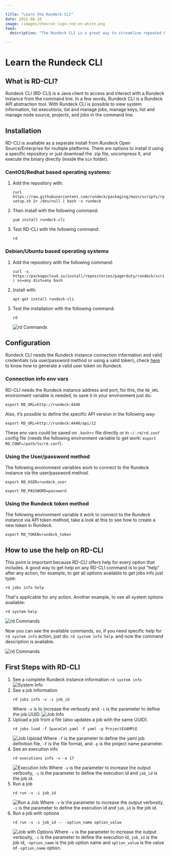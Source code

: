 ```yaml
---

title: "Learn the Rundeck CLI"
date: 2022-08-10
image: /images/chevron-logo-red-on-white.png
feed:
  description: "The Rundeck CLI is a great way to streamline repeated Rundeck tasks or programmatically manage your installation. Learn more about using it today. "

---
```


# Learn the Rundeck CLI

## What is RD-CLI?

Rundeck CLI (RD-CLI) is a Java client to access and interact with a Rundeck Instance from the command line. In a few words, Rundeck CLI is a Rundeck API abstraction tool. With Rundeck CLI is possible to view system information, list executions, list and manage jobs, manage keys, list and manage node source, projects, and jobs in the command line.

## Installation

RD-CLI is available as a separate install from Rundeck Open Source/Enterprise for multiple platforms.  There are options to install it using a specific repository or just download the .zip file, uncompress it, and execute the binary directly (inside the `bin` folder).

### CentOS/Redhat based operating systems:

1. Add the repository with:
    ```
    curl https://raw.githubusercontent.com/rundeck/packaging/main/scripts/rpm-setup.sh 2> /dev/null | bash -s rundeck
    ```
1. Then install with the following command:
    ```
    yum install rundeck-cli
    ```
1. Test RD-CLI with the following command:
    ```
    rd
    ```

### Debian/Ubuntu based operating systems

1. Add the repository with the following command:
    ```
    curl -s https://packagecloud.io/install/repositories/pagerduty/rundeck/script.deb.sh | os=any dist=any bash
    ```
1. Install with:
    ```
    apt-get install rundeck-cli
    ```
1. Test the installation with the following command:
    ```
    rd
    ```
    ![rd Commands](/assets/img/learn-rd-cli-1.png)

## Configuration

Rundeck CLI needs the Rundeck instance connection information and valid credentials (via user/password method or using a valid token), check [here](/manual/10-user.md#generate-api-token) to know how to generate a valid user token on Rundeck.

### Connection info env vars

RD-CLI needs the Rundeck instance address and port, for this, the `RD_URL` environment variable is needed, to save it in your environment just do:

```
export RD_URL=http://rundeck:4440
```

Also, it’s possible to define the specific API version in the following way:

```
export RD_URL=http://rundeck:4440/api/12
```

These env vars could be saved on `.bashrc` file directly or in `~/.rd/rd.conf` config file (needs the following environment variable to get work: `export RD_CONF=/path/to/rd.conf`).

### Using the User/password method

The following environment variables work to connect to the Rundeck instance via the user/password method.

```
export RD_USER=rundeck_user

export RD_PASSWORD=password
```

### Using the Rundeck token method

The following environment variable it work to connect to the Rundeck instance via API token method, take a look at this to see how to create a new token in Rundeck.

```
export RD_TOKEN=rundeck_token
```

## How to use the help on RD-CLI

This point is important because RD-CLI offers help for every option that includes. A good way to get help on any RD-CLI command is to put "help" after any action, for example, to get all options available to get jobs info just type:

```
rd jobs info help
```

That's applicable for any action. Another example, to see all system options available:

```
rd system help
```

![rd Commands](/assets/img/learn-rd-cli-2.png)

Now you can see the available commands, so, if you need specific help for `rd system info` action, just do: `rd system info help `and now the command description is available.

![rd Commands](/assets/img/learn-rd-cli-3.png)

## First Steps with RD-CLI

1) See a complete Rundeck instance information
    `rd system info`
    ![System Info](/assets/img/learn-rd-cli-4.png)
1) See a job information
    ```
    rd jobs info -v -i job_id
    ```
    Where `-v` is to increase the verbosity and `-i` is the parameter to define the job UUID.
    ![Job Info](/assets/img/learn-rd-cli-5.png)
1) Upload a job from a file (also updates a job with the same UUID).
    ```
    rd jobs load -f SpaceCat.yaml -F yaml -p ProjectEXAMPLE
    ```
    ![Job Upload](/assets/img/learn-rd-cli-6.png)
    Where `-f` is the parameter to define the yaml job definition file, `-F` is the file format, and `-p` is the project name parameter.
1) See an execution info
    ```
    rd executions info -v -e 17
    ```
    ![Execution Info](/assets/img/learn-rd-cli-7.png)
    Where `-v` is the parameter to increase the output verbosity, `-i` is the parameter to define the execution id and `job_id` is the job id.
1) Run a job
    ```
    rd run -v -i job_id
    ```
    ![Run a Job](/assets/img/learn-rd-cli-8.png)
    Where `-v` is the parameter to increase the output verbosity, `-i` is the parameter to define the execution id and `job_id` is the job id.
1) Run a job with options
    ```
    rd run -v -i job_id -- -option_name option_value
    ```
    ![Job with Options](/assets/img/learn-rd-cli-9.png)
    Where `-v` is the parameter to increase the output verbosity, `-i` is the parameter to define the execution id, `job_id` is the job id, `-option_name` is the job option name and `option_value` is the value of `-option_name` option.
